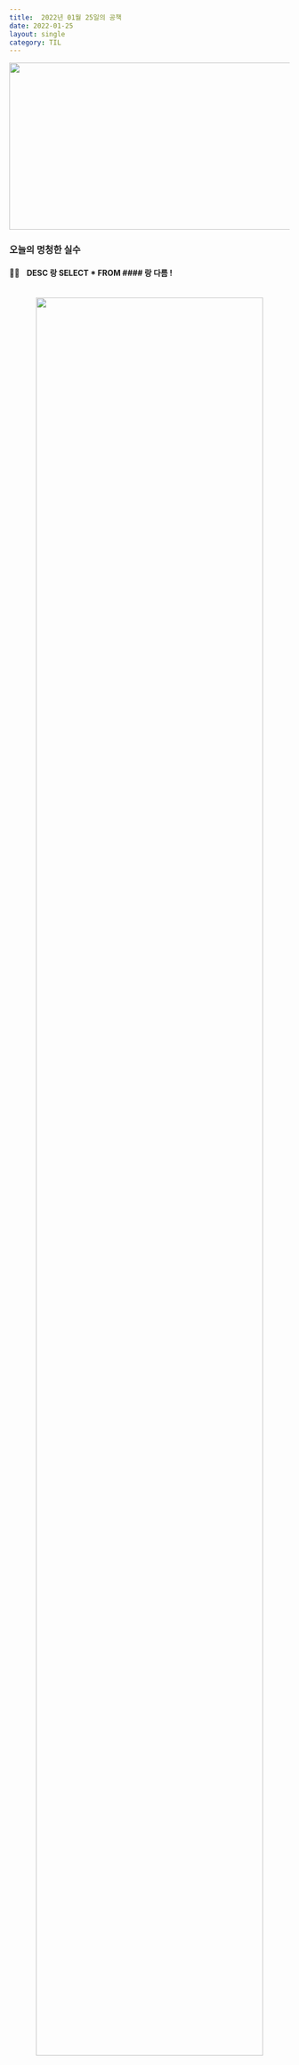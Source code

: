 ```yaml
---
title:  2022년 01월 25일의 공책
date: 2022-01-25
layout: single
category: TIL
---
```


<center><img src="https://media.vlpt.us/images/do66i/post/5d8cdf50-df2b-43df-b30a-425b8ae5f110/%E1%84%83%E1%85%A1%E1%86%AB%E1%84%87%E1%85%B5%E1%84%8D%E1%85%A1%E1%86%AF2.gif" width="650" height="300" /></center>

### 오늘의 멍청한 실수

#### 😮‍💨ㅤDESC 랑 SELECT * FROM #### 랑 다름 !

<br>
<center><img src="https://user-images.githubusercontent.com/89396179/150986568-5b5208a9-9376-4f7f-971c-c320a680816f.png" width="90%" height="90%" /></center>

🤨ㅤ`SELECT` database에서 data를 선택하여 보여줌 !
<br>
<center><img src="https://user-images.githubusercontent.com/89396179/150986577-8b6bd74f-68bc-43d7-9592-34d3d2434fda.png" width="90%" height="90%" /></center>

🤨ㅤ`DESC` data를 내림차순으로 정렬 !

#### 😮‍💨ㅤ.env 파일은 환경변수를 저장

그러니까 말이야 로컬에서만 만지고 보도록 <br><span style="color:rgb(198, 129, 129)">gitignore </span>이라는 파일에 저장해야함 !

### 오늘의 궁금증

```js
router.post('/:userId/orders', controller.orders.post);

router.post('/{userId}/orders', controller.orders.post);

// 이 두 문장은 과연 같은 말인 것인가 ?
// 확인 결과 다름 ! params로 조회하기 위해선 :(clone)을 사용해야함
// 그냥 다른생각 하지말고 colon붙여라..... 
```

🥺ㅤ주소창에 콜론(:)을 넣음으로써 userId(가변적인 패스)를 <br> **params에 담겨져서 조회**할 수 있게 된다.
👉ㅤ즉, 변수에 params로 조회 가능하게 하여 <Br>데이터를 가져올 수 있게 하는것 (:)<br>
👉ㅤExpress Router에서는 :(콜론)과 파라미터 이름으로<Br> Route parameter를 설정<Br>
👉ㅤ`params`는 예상되는 정보를 받아온다는 개념이 강함<br>
음, 특정할 수 없는 data는 못쓸것 같다는 깐부님의 의견 있을 유<br>
👉ㅤ특정할 수 있는 변수값에 담아준 후, 변수 앞에 colon을 붙인다<br>
<br>
<br>

🤔ㅤ결론 : 그냥 colon`:` + 변수(받아오는 아이디) 이렇게 쓰고 params로 받자


### 오늘의 가지🍆가지🍆

<center><img src="https://user-images.githubusercontent.com/89396179/150995383-ffb047a9-5c67-4569-8005-39fc938c1f31.png" width="90%" height="90%" /></center>
<br>
그렇다. 난 오늘도 뻘짓을 하며 알아가고 있었다.


### 오늘의 일기

서버쪽은 되게 직관적이라 보기도 쉽고 이해하기도 쉽다고,<br>
섣불리 말했던 과거의 나를 반성한다.<br>
막상 실전에 적용하려고 하니.....<br>
_1도 모르겠다.....🥰_

---

# Sae Eleisa Tera Vi